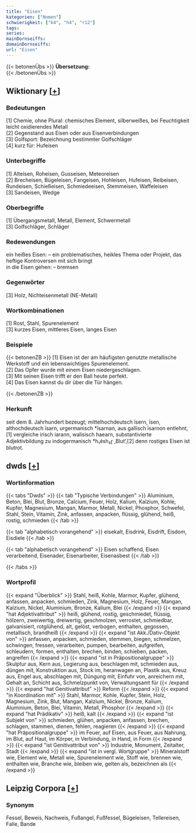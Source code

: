 ```yaml
---
title: "Eisen"
kategorien: ["Nomen"]
schwierigkeit: ["k4", "h4", "r12"]
tags:
series:
mainDornseiffs:
domainDornseiffs:
url: "Eisen"
---
```


{{< betonenÜbs >}}
**Übersetzung:**  
{{< /betonenÜbs >}}

## Wiktionary [[+](https://de.wiktionary.org/wiki/Eisen)]

### Bedeutungen
[1] Chemie, ohne Plural: chemisches Element, silberweißes, bei Feuchtigkeit leicht oxidierendes Metall  
[2] Gegenstand aus Eisen oder aus Eisenverbindungen  
[3] Golfsport: Bezeichnung bestimmter Golfschläger  
[4] kurz für: Hufeisen  

### Unterbegriffe
[1] Alteisen, Roheisen, Gusseisen, Meteoreisen  
[2] Brecheisen, Bügeleisen, Fangeisen, Hohleisen, Hufeisen, Reibeisen, Rundeisen, Schießeisen, Schmiedeeisen, Stemmeisen, Waffeleisen  
[3] Sandeisen, Wedge  

### Oberbegriffe
[1] Übergangsmetall, Metall, Element, Schwermetall  
[3] Golfschläger, Schläger  

### Redewendungen
ein heißes Eisen: – ein problematisches, heikles Thema oder Projekt, das heftige Kontroversen mit sich bringt  
in die Eisen gehen: – bremsen  

### Gegenwörter
[3] Holz, Nichteisenmetall (NE-Metall)  

### Wortkombinationen
[1] Rost, Stahl, Spurenelement  
[3] kurzes Eisen, mittleres Eisen, langes Eisen  

### Beispiele
{{< betonenZB >}}
[1] Eisen ist der am häufigsten genutzte metallische Werkstoff und ein lebenswichtiges Spurenelement.  
[2] Das Opfer wurde mit einem Eisen niedergeschlagen.  
[3] Mit seinen Eisen trifft er den Ball heute perfekt.  
[4] Das Eisen kannst du dir über die Tür hängen.  

{{< /betonenZB >}}
### Herkunft
seit dem 8. Jahrhundert bezeugt; mittelhochdeutsch īsern, īsen, althochdeutsch īsarn, urgermanisch *īsarnan, aus gallisch īsarnon entlehnt,[1] vergleiche irisch iarann, walisisch haearn, substantivierte Adjektivbildung zu indogermanisch *h₁ésh₂r̥ ‚Blut‘,[2] denn rostiges Eisen ist blutrot.  



## dwds [[+](https://www.dwds.de/wb/Eisen)]

### Wortinformation
{{< tabs "Dwds" >}}
{{< tab "Typische Verbindungen" >}}
Aluminium, Beton, Blei, Blut, Bronze, Calcium, Feuer, Holz, Kalium, Kalzium, Kohle, Kupfer, Magnesium, Mangan, Marmor, Metall, Nickel, Phosphor, Schwefel, Stahl, Stein, Vitamin, Zink, anfassen, anpacken, flüssig, glühend, heiß, rostig, schmieden
{{< /tab >}}

{{< tab "alphabetisch vorangehend" >}}
eisekalt, Eisdrink, Eisdrift, Eisdom, Eisdiele
{{< /tab >}}

{{< tab "alphabetisch vorangehend" >}}
Eisen schaffend, Eisen verarbeitend, Eisenader, Eisenarbeiter, Eisenasbest
{{< /tab >}}

{{< /tabs >}}

### Wortprofil
{{< expand "Überblick" >}} Stahl, heiß, Kohle, Marmor, Kupfer, glühend, anfassen, anpacken, schmieden, Zink, Magnesium, Holz, Feuer, Mangan, Kalzium, Nickel, Aluminium, Bronze, Kalium, Blei {{< /expand >}}
{{< expand "hat Adjektivattribut" >}} heiß, glühend, rostig, geschmiedet, flüssig, hölzern, zweiwertig, dreiwertig, geschmolzen, verrostet, schmiedbar, galvanisiert, rotglühend, alt, gelöst, verbogen, enthalten, gegossen, metallisch, brandheiß {{< /expand >}}
{{< expand "ist Akk./Dativ-Objekt von" >}} anfassen, anpacken, schmieden, stemmen, biegen, schmelzen, schwingen, fressen, verarbeiten, pumpen, bearbeiten, aufgreifen, schleudern, formen, enthalten, brechen, binden, schieben, packen, angreifen {{< /expand >}}
{{< expand "ist in Präpositionalgruppe" >}} Skulptur aus, Kern aus, Legierung aus, beschlagen mit, schmieden aus, düngen mit, Konstruktion aus, Stock im, heranwagen an, Plastik aus, Kreuz aus, Engel aus, abschlagen mit, Düngung mit, Einfuhr von, anreichern mit, Gehalt an, Schicht aus, Schmelzpunkt von, Verwaltungsamt für {{< /expand >}}
{{< expand "hat Genitivattribut" >}} Reform {{< /expand >}}
{{< expand "in Koordination mit" >}} Stahl, Marmor, Kohle, Kupfer, Stein, Holz, Magnesium, Zink, Blut, Mangan, Kalzium, Nickel, Bronze, Kalium, Aluminium, Beton, Blei, Vitamin, Metall, Phosphor {{< /expand >}}
{{< expand "hat Prädikativ" >}} heiß, kalt {{< /expand >}}
{{< expand "ist Subjekt von" >}} schmieden, glühen, anpacken, anfassen, brechen, schlagen, stammen, dienen, fehlen, reagieren {{< /expand >}}
{{< expand "hat Präpositionalgruppe" >}} im Feuer, auf Eisen, aus Feuer, aus Nahrung, im Blut, auf Haut, im Körper, in Verbindung, in Hand, in Form {{< /expand >}}
{{< expand "ist Genitivattribut von" >}} Industrie, Monument, Zeitalter, Stadt {{< /expand >}}
{{< expand "ist in vergl. Wortgruppe" >}} Mineralstoff wie, Element wie, Metall wie, Spurenelement wie, Stoff wie, brennen wie, enthalten wie, Branche wie, bleiben wie, gelten als, bezeichnen als {{< /expand >}}

## Leipzig Corpora [[+](https://corpora.uni-leipzig.de/en/res?word=Eisen&corpusId=deu_newscrawl-public_2018)]


### Synonym
Fessel, Beweis, Nachweis, Fußangel, Fußfessel, Bügeleisen, Tellereisen, Falle, Bande

